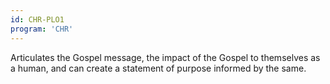 ```yaml
---
id: CHR-PLO1
program: 'CHR'
---
```


Articulates the Gospel message, the impact of the Gospel to themselves as a human, and can create a statement of purpose informed by the same.
